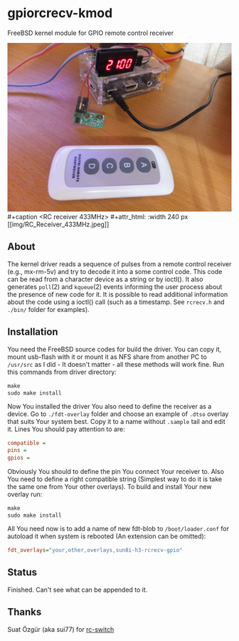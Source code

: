 # gpiorcrecv-kmod

FreeBSD kernel module for GPIO remote control receiver

![RC receiver 433MHz](img/RC_Receiver_433MHz.jpeg)
#+caption <RC receiver 433MHz>
#+attr_html: :width 240 px
[[img/RC_Receiver_433MHz.jpeg]]

## About

The kernel driver reads a sequence of pulses from a remote control receiver
(e.g., mx-rm-5v) and try to decode it into a some control code. This code can
be read from a character device as a string or by ioctl().
It also generates `poll`(2) and `kqueue`(2) events informing the user process
about the presence of new code for it.
It is possible to read additional information about the code using a ioctl()
call (such as a timestamp. See `rcrecv.h` and `./bin/` folder for examples).

## Installation

You need the FreeBSD source codes for build the driver. You can copy it,
mount usb-flash with it or mount it as NFS share from another PC to
`/usr/src` as I did - It doesn't matter - all these methods will work fine.
Run this commands from driver directory:
```shell
make
sudo make install
```
Now You installed the driver You also need to define the receiver as a device.
Go to `./fdt-overlay` folder and choose an example of `.dtso` overlay that
suits Your system best. Copy it to a name without `.sample` tail and edit it.
Lines You should pay attention to are:
```ini
compatible =
pins =
gpios =
```
Obviously You should to define the pin You connect Your receiver to. Also You
need to define a right compatible string (Simplest way to do it is take the
same one from Your other overlays).
To build and install Your new overlay run:
```shell
make
sudo make install
```
All You need now is to add a name of new fdt-blob to `/boot/loader.conf` for
autoload it when system is rebooted (An extension can be omitted):
```ini
fdt_overlays="your,other,overlays,sun8i-h3-rcrecv-gpio"
```

## Status

Finished. Can't see what can be appended to it.

## Thanks
Suat Özgür (aka sui77) for [rc-switch](https://github.com/sui77/rc-switch)
